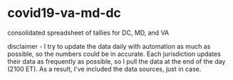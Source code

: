 # covid19-va-md-dc
consolidated spreadsheet of tallies for DC, MD, and VA

disclaimer - I try to update the data daily with automation as much as possible, so the numbers could be in accurate.  Each jurisdiction updates their data as frequently as possible, so I pull the data at the end of the day (2100 ET).  As a result, I've included the data sources, just in case.
